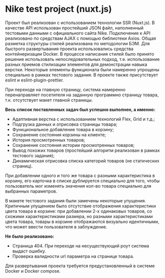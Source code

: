 # Nike test project (nuxt.js)

Проект был реализован с использованием технологии SSR (Nuxt.js). В качестве API использован простейший JSON файл, наполненный тестовыми данными с официального сайта Nike. Подключение к API реализовано по средствам AJAX с помощью библиотеки Axios. Общая разметка структуры стилей реализована по методологии БЭМ. Для быстрого развертывания проекта использовались средства контейнеризации Docker. В процессе написания стилей было принято решение использовать непоследовательных подход, т.е. использование разных приемов стилизации элементов для демонстрации навыка верстки. Некоторые элементы функционала были намеренно упрощены специально в рамках тестового задания. В проекте также присутствует eslint и eslint-plugin-prettier.

При переходе на главную страницу, система намеренно перенаправляет посетителя на заданную программно страницу товара, т.к. отсутствует макет главной страницы.

**Весь список поставленных задач был успешно выполнен, а именно:**
- Адаптивная верстка с использованием технологий Flex, Grid и т.д.;
- Подгрузка данных и отрисовка страницы товара;
- Функциональное добавление товара в корзину;
- Сохранение состояния корзины на клиенте;
- История просмотренных товаров;
- Сохранение состояния истории просмотренных товаров;
- Вывод похожих товаров (простейший алгоритм реализован в рамках тестового задания);
- Динамическая отрисовка списка категорий товаров (не статических страниц).

При добавлении одного и того же товара с разными характеристика в корзину, его карточка в списке дублируется специально для того, чтобы пользователь мог изменять значения кол-во товара специально для выбранных параметров.

В макете тестового задания были замечены некоторые упущения. Критичным упущением было отсутствие отображения характеристики цвета товара в корзине: при добавлении 2-х одинаковых товаров, со схожими характеристиками размера, но разными характеристиками цвета товара, товары в корзине отображаются визуально идентичными, что может ввести пользователя в заблуждение.

**Не было реализовано:**
- Страница 404. При переходе на несуществующий роут система выдаст ошибку.
- Проверка валидности url параметра на странице товара.

Для развертывания проекта требуется предустановленный в системе Docker и Docker compose.

